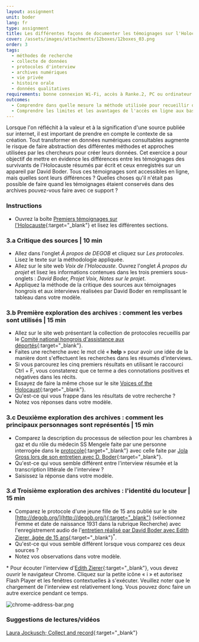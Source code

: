 ```yaml
---
layout: assignment
unit: boder
lang: fr
type: assignment
title: Les différentes façons de documenter les témoignages sur l'Holocauste
cover: /assets/images/attachments/12boxes/12boxes_03.png
order: 3
tags:
  - méthodes de recherche
  - collecte de données
  - protocoles d'interview
  - archives numériques
  - vie privée
  - histoire orale
  - données qualitatives
requirements: bonne connexion Wi-Fi, accès à Ranke.2, PC ou ordinateur portable, application installée sur le PC ou le portable permettant de visualiser des vidéos
outcomes:
  - Comprendre dans quelle mesure la méthode utilisée pour recueillir des données a un impact sur sa valeur informative pour les futurs chercheurs.
  - Comprendre les limites et les avantages de l'accès en ligne aux bases de données regroupant des récits personnels.
---
```


Lorsque l'on réfléchit à la valeur et à la signification d'une source publiée sur internet, il est important de prendre en compte le contexte de sa création. Tout transformer en données numériques consultables augmente le risque de faire abstraction des différentes méthodes et approches utilisées par les chercheurs pour créer leurs données. Cet exercice a pour objectif de mettre en évidence les différences entre les témoignages des survivants de l'Holocauste résumés par écrit et ceux enregistrés sur un appareil par David Boder. Tous ces témoignages sont accessibles en ligne, mais quelles sont leurs différences ? Quelles choses qu'il n'était pas possible de faire quand les témoignages étaient conservés dans des archives pouvez-vous faire avec ce support ?

<!-- more -->

<!-- briefing-student -->

### Instructions
<!-- section-contents -->

- Ouvrez la boîte [Premiers témoignages sur l'Holocauste](https://allthingsmoving.com/DB_interactive_2018_07_07/#Intro){:target="_blank"} et lisez les différentes sections.

<!-- section -->

### 3.a  Critique des sources | 10 min
<!-- section-contents -->

- Allez dans l'onglet _À propos de DEGOB_ et cliquez sur _Les protocoles_. Lisez le texte sur la méthodologie appliquée.
- Allez sur le site web _Voix de l'Holocauste_. Ouvrez l'onglet _À propos du projet_ et lisez les informations contenues dans les trois premiers sous-onglets : _David Boder, Projet Voix, Notes sur le projet_.
- Appliquez la méthode de la critique des sources aux témoignages hongrois et aux interviews réalisées par David Boder en remplissant le tableau dans votre modèle.

<!-- section -->

### 3.b  Première exploration des archives : comment les verbes sont utilisés | 15 min
<!-- section-contents -->

- Allez sur le site web présentant la collection de protocoles recueillis par le [Comité national hongrois d'assistance aux déportés](http://degob.org/){:target="_blank"}.
- Faites une recherche avec le mot clé « **help** » pour avoir une idée de la manière dont s'effectuent les recherches dans les résumés d'interviews. 
- Si vous parcourez les cinq premiers résultats en utilisant le raccourci Ctrl + F, vous constaterez que ce terme a des connotations positives et négatives dans les récits. 
- Essayez de faire la même chose sur le site [Voices of the Holocaust](http://voices.iit.edu/voices_project){:target="_blank"}.
- Qu'est-ce qui vous frappe dans les résultats de votre recherche ? 
- Notez vos réponses dans votre modèle.

<!-- section -->

### 3.c  Deuxième exploration des archives : comment les principaux personnages sont représentés | 15 min
<!-- section-contents -->

- Comparez la description du processus de sélection pour les chambres à gaz et du rôle du médecin SS Mengele faite par une personne interrogée dans le [protocole](http://degob.org/index.php?showjk=131){:target="_blank"} avec celle faite par [Jola Gross lors de son entretien avec D. Boder](http://voices.iit.edu/interview?doc=grossJ&display=g){:target="_blank"}.
- Qu'est-ce qui vous semble différent entre l'interview résumée et la transcription littérale de l'interview ? 
- Saisissez la réponse dans votre modèle.

<!-- section -->

### 3.d  Troisième exploration des archives : l'identité du locuteur | 15 min
<!-- section-contents -->

- Comparez le protocole d'une jeune fille de 15 ans publié sur le site [http://degob.org/](http://degob.org/){:target="_blank"} (sélectionnez Femme et date de naissance 1931 dans la rubrique Recherche) avec l'enregistrement audio de l'[entretien réalisé par David Boder avec Edith Zierer, âgée de 15 ans](http://voices.iit.edu/audio?doc=ziererE){:target="_blank"}<sup>*</sup>.
- Qu'est-ce qui vous semble différent lorsque vous comparez ces deux sources ?
- Notez vos observations dans votre modèle.
              
\* Pour écouter l'interview d'[Edith Zierer](http://voices.iit.edu/audio?doc=ziererE){:target="_blank"}, vous devez ouvrir le navigateur Chrome. Cliquez sur la petite icône « i » et autorisez Flash Player et les fenêtres contextuelles à s'exécuter. Veuillez noter que le chargement de l'interview est relativement long. Vous pouvez donc faire un autre exercice pendant ce temps.

![chrome-address-bar.png](../../../assets/images/chrome-address-bar.png)

<!-- section -->

### Suggestions de lectures/vidéos
<!-- section-contents -->

[Laura Jockusch; Collect and record](https://global.oup.com/academic/product/collect-and-record-97801997645%2056?cc=nl&lang=en&){:target="_blank"}

<!-- briefing-teacher -->
